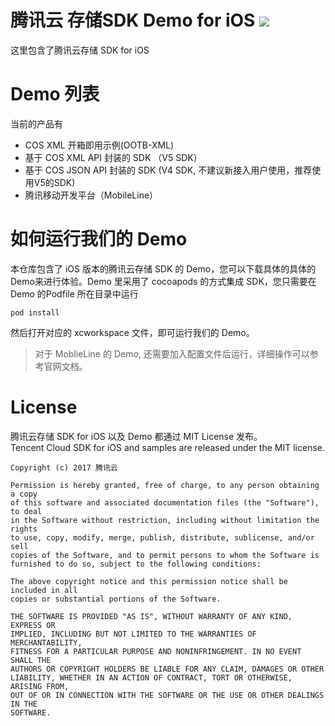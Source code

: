 # 腾讯云 存储SDK Demo for iOS   ![](https://travis-ci.org/tencentyun/qcloud-sdk-ios-samples.svg?branch=master) 
这里包含了腾讯云存储 SDK for iOS

# Demo 列表
当前的产品有
- COS XML 开箱即用示例(OOTB-XML)
- 基于 COS XML API 封装的 SDK （V5 SDK）
- 基于 COS JSON API 封装的 SDK (V4 SDK, 不建议新接入用户使用，推荐使用V5的SDK)
- 腾讯移动开发平台（MobileLine）
# 如何运行我们的 Demo
本仓库包含了 iOS 版本的腾讯云存储 SDK 的 Demo，您可以下载具体的具体的Demo来进行体验。Demo 里采用了 cocoapods 的方式集成 SDK，您只需要在 Demo 的Podfile 所在目录中运行
```
pod install
```
然后打开对应的 xcworkspace 文件，即可运行我们的 Demo。    
> 对于 MoblieLine 的 Demo, 还需要加入配置文件后运行，详细操作可以参考官网文档。
# License
腾讯云存储 SDK for iOS 以及 Demo 都通过 MIT License 发布。    
Tencent Cloud SDK for iOS and samples are released under the MIT license.
~~~
Copyright (c) 2017 腾讯云

Permission is hereby granted, free of charge, to any person obtaining a copy
of this software and associated documentation files (the "Software"), to deal
in the Software without restriction, including without limitation the rights
to use, copy, modify, merge, publish, distribute, sublicense, and/or sell
copies of the Software, and to permit persons to whom the Software is
furnished to do so, subject to the following conditions:

The above copyright notice and this permission notice shall be included in all
copies or substantial portions of the Software.

THE SOFTWARE IS PROVIDED "AS IS", WITHOUT WARRANTY OF ANY KIND, EXPRESS OR
IMPLIED, INCLUDING BUT NOT LIMITED TO THE WARRANTIES OF MERCHANTABILITY,
FITNESS FOR A PARTICULAR PURPOSE AND NONINFRINGEMENT. IN NO EVENT SHALL THE
AUTHORS OR COPYRIGHT HOLDERS BE LIABLE FOR ANY CLAIM, DAMAGES OR OTHER
LIABILITY, WHETHER IN AN ACTION OF CONTRACT, TORT OR OTHERWISE, ARISING FROM,
OUT OF OR IN CONNECTION WITH THE SOFTWARE OR THE USE OR OTHER DEALINGS IN THE
SOFTWARE.
~~~
